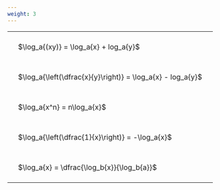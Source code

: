 ```yaml
---
weight: 3
---
```


<style type="text/css">
#T_bf61b th.col_heading {
  text-align: left;
  font-size: 1em;
}
#T_bf61b td {
  text-align: left;
  font-size: 1em;
  padding: 1.5em;
}
</style>
<table id="T_bf61b">
  <thead>
  </thead>
  <tbody>
    <tr>
      <td id="T_bf61b_row0_col0" class="data row0 col0" >$\log_a{(xy)} = \log_a{x} + log_a{y}$</td>
    </tr>
    <tr>
      <td id="T_bf61b_row1_col0" class="data row1 col0" >$\log_a{\left(\dfrac{x}{y}\right)} = \log_a{x} - log_a{y}$</td>
    </tr>
    <tr>
      <td id="T_bf61b_row2_col0" class="data row2 col0" >$\log_a{x^n} = n\log_a{x}$</td>
    </tr>
    <tr>
      <td id="T_bf61b_row3_col0" class="data row3 col0" >$\log_a{\left(\dfrac{1}{x}\right)} = -\log_a{x}$</td>
    </tr>
    <tr>
      <td id="T_bf61b_row4_col0" class="data row4 col0" >$\log_a{x} = \dfrac{\log_b{x}}{\log_b{a}}$</td>
    </tr>
  </tbody>
</table>
